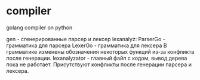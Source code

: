 # compiler
golang compiler on python

gen - сгенерированные парсер и лексер
lexanalyz:
  ParserGo - грамматика для парсера
  LexerGo - грамматика для лексера
    В грамматике изменены обозначения некоторых функций из-за конфликта после генерации.
  lexanalyzator - главный файл с кодом, вывод дерева пока не работает. Присутствуют конфликты после генерации парсера и лексера.
